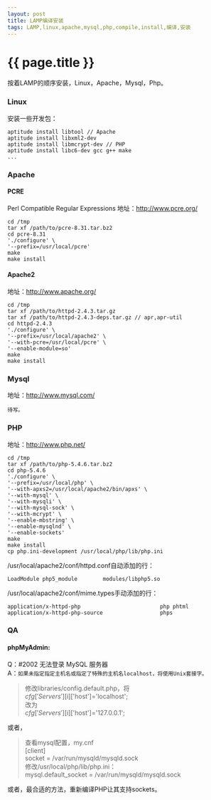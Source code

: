 ```yaml
---
layout: post
title: LAMP编译安装
tags: LAMP,linux,apache,mysql,php,compile,install,编译,安装
---
```


{{ page.title }}
================

按着LAMP的顺序安装，Linux，Apache，Mysql，Php。

### Linux

安装一些开发包：

	aptitude install libtool // Apache
	aptitude install libxml2-dev
	aptitude install libmcrypt-dev // PHP
	aptitude install libc6-dev gcc g++ make
	...
	
### Apache

#### PCRE

Perl Compatible Regular Expressions
地址：<http://www.pcre.org/>

	cd /tmp
	tar xf /path/to/pcre-8.31.tar.bz2
	cd pcre-8.31
	'./configure' \
	'--prefix=/usr/local/pcre'
	make
	make install

#### Apache2

地址：<http://www.apache.org/>

	cd /tmp
	tar xf /path/to/httpd-2.4.3.tar.gz
	tar xf /path/to/httpd-2.4.3-deps.tar.gz // apr,apr-util
	cd httpd-2.4.3
	'./configure' \
	'--prefix=/usr/local/apache2' \
	'--with-pcre=/usr/local/pcre' \
	'--enable-module=so'
	make
	make install

### Mysql

地址：<http://www.mysql.com/>

	待写。

### PHP

地址：<http://www.php.net/>

	cd /tmp
	tar xf /path/to/php-5.4.6.tar.bz2
	cd php-5.4.6
	'./configure' \
	'--prefix=/usr/local/php' \
	'--with-apxs2=/usr/local/apache2/bin/apxs' \
	'--with-mysql' \
	'--with-mysqli' \
	'--with-mysql-sock' \
	'--with-mcrypt' \
	'--enable-mbstring' \
	'--enable-mysqlnd' \
	'--enable-sockets'
	make
	make install
	cp php.ini-development /usr/local/php/lib/php.ini

/usr/local/apache2/conf/httpd.conf自动添加的行：

	LoadModule php5_module        modules/libphp5.so

/usr/local/apache2/conf/mime.types手动添加的行：

	application/x-httpd-php                         php phtml
	application/x-httpd-php-source                  phps

### QA

#### phpMyAdmin:

Q：#2002 无法登录 MySQL 服务器  
A：`如果未指定指定主机名或指定了特殊的主机名localhost，将使用Unix套接字。`  

   >修改libraries/config.default.php，将  
   >$cfg['Servers'][$i]['host']='localhost';  
   >改为  
   >$cfg['Servers'][$i]['host']='127.0.0.1';  

   或者，  

   >查看mysql配置，my.cnf  
   >[client]  
   >socket = /var/run/mysqld/mysqld.sock  
   >修改/usr/local/php/lib/php.ini：  
   >mysql.default_socket = /var/run/mysqld/mysqld.sock  

   或者，最合适的方法，重新编译PHP让其支持sockets。
